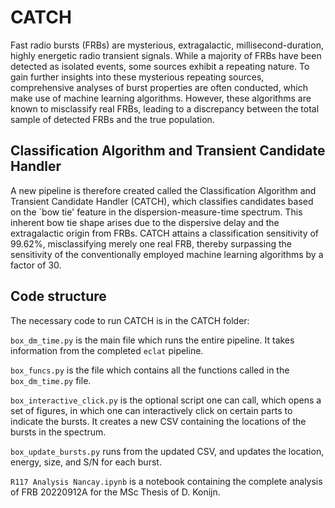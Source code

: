 # CATCH

Fast radio bursts (FRBs) are mysterious, extragalactic, millisecond-duration, highly energetic radio transient signals. While a majority of FRBs have been detected as isolated events, some sources exhibit a repeating nature. To gain further insights into these mysterious repeating sources, comprehensive analyses of burst properties are often conducted, which make use of machine learning algorithms. However, these algorithms are known to misclassify real FRBs, leading to a discrepancy between the total sample of detected FRBs and the true population. 

## Classification Algorithm and Transient Candidate Handler
A new pipeline is therefore created called the Classification Algorithm and Transient Candidate Handler (CATCH), which classifies candidates based on the `bow tie' feature in the dispersion-measure-time spectrum. This inherent bow tie shape arises due to the dispersive delay and the extragalactic origin from FRBs. CATCH attains a classification sensitivity of 99.62\%, misclassifying merely one real FRB, thereby surpassing the sensitivity of the conventionally employed machine learning algorithms by a factor of 30.

## Code structure
The necessary code to run CATCH is in the CATCH folder:

`box_dm_time.py` is the main file which runs the entire pipeline. It takes information from the completed `eclat` pipeline.

`box_funcs.py` is the file which contains all the functions called in the `box_dm_time.py` file. 

`box_interactive_click.py` is the optional script one can call, which opens a set of figures, in which one can interactively click on certain parts to indicate the bursts. It creates a new CSV containing the locations of the bursts in the spectrum. 

`box_update_bursts.py` runs from the updated CSV, and updates the location, energy, size, and S/N for each burst.

`R117 Analysis Nancay.ipynb` is a notebook containing the complete analysis of FRB 20220912A for the MSc Thesis of D. Konijn.
